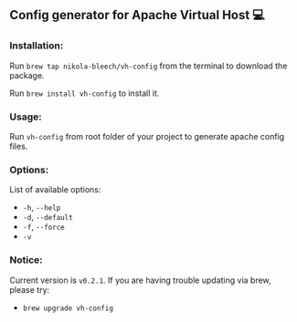 ## Config generator for Apache Virtual Host :computer:

### Installation:
Run `brew tap nikola-bleech/vh-config` from the terminal to download the package.

Run `brew install vh-config` to install it.

### Usage:
Run `vh-config` from root folder of your project to generate apache config files.

### Options:
List of available options:
* `-h`, `--help`
* `-d`, `--default`
* `-f`,  `--force`
* `-v`

### Notice:
Current version is `v0.2.1`. If you are having trouble updating via brew, please try:
* `brew upgrade vh-config`
